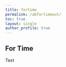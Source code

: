 ```yaml
---
title: fortime
permalink: /abfortimeout/
toc: true
layout: single
author_profile: true
---
```


## For Time
Text
